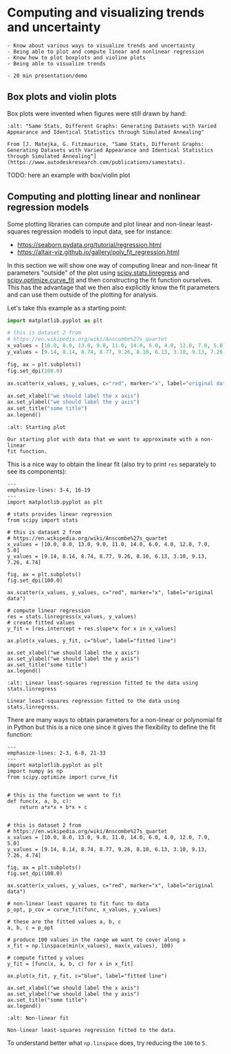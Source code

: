 # Computing and visualizing trends and uncertainty

```{objectives}
- Know about various ways to visualize trends and uncertainty
- Being able to plot and compute linear and nonlinear regression
- Know how to plot boxplots and violine plots
- Being able to visualize trends
```

```{instructor-note}
- 20 min presentation/demo
```


## Box plots and violin plots

Box plots were invented when figures were still drawn by hand:

```{figure} img/trends/boxplot-problem.gif
:alt: "Same Stats, Different Graphs: Generating Datasets with Varied Appearance and Identical Statistics through Simulated Annealing"

From [J. Matejka, G. Fitzmaurice, "Same Stats, Different Graphs: Generating Datasets with Varied Appearance and Identical Statistics through Simulated Annealing"](https://www.autodeskresearch.com/publications/samestats).
```

TODO: here an example with box/violin plot


## Computing and plotting linear and nonlinear regression models

Some plotting libraries can compute and plot
linear and non-linear least-squares regression models
to input data, see for instance:
- <https://seaborn.pydata.org/tutorial/regression.html>
- <https://altair-viz.github.io/gallery/poly_fit_regression.html>

In this section we will show one way of computing linear
and non-linear fit parameters "outside" of the plot using
[scipy.stats.linregress](https://docs.scipy.org/doc/scipy/reference/generated/scipy.stats.linregress.html)
and
[scipy.optimize.curve_fit](https://docs.scipy.org/doc/scipy/reference/generated/scipy.optimize.curve_fit.html)
and then constructing the fit function ourselves.
This has the advantage that we then also explicitly know the fit parameters
and can use them outside of the plotting for analysis.

Let's take this example as a starting point:
```python
import matplotlib.pyplot as plt

# this is dataset 2 from
# https://en.wikipedia.org/wiki/Anscombe%27s_quartet
x_values = [10.0, 8.0, 13.0, 9.0, 11.0, 14.0, 6.0, 4.0, 12.0, 7.0, 5.0]
y_values = [9.14, 8.14, 8.74, 8.77, 9.26, 8.10, 6.13, 3.10, 9.13, 7.26, 4.74]

fig, ax = plt.subplots()
fig.set_dpi(100.0)

ax.scatter(x_values, y_values, c="red", marker="x", label="original data")

ax.set_xlabel("we should label the x axis")
ax.set_ylabel("we should label the y axis")
ax.set_title("some title")
ax.legend()
```

```{figure} img/trends/start.png
:alt: Starting plot

Our starting plot with data that we want to approximate with a non-linear
fit function.
```

This is a nice way to obtain the linear fit (also try to print `res` separately
to see its components):
```{code-block} python
---
emphasize-lines: 3-4, 16-19
---
import matplotlib.pyplot as plt

# stats provides linear regression
from scipy import stats

# this is dataset 2 from
# https://en.wikipedia.org/wiki/Anscombe%27s_quartet
x_values = [10.0, 8.0, 13.0, 9.0, 11.0, 14.0, 6.0, 4.0, 12.0, 7.0, 5.0]
y_values = [9.14, 8.14, 8.74, 8.77, 9.26, 8.10, 6.13, 3.10, 9.13, 7.26, 4.74]

fig, ax = plt.subplots()
fig.set_dpi(100.0)

ax.scatter(x_values, y_values, c="red", marker="x", label="original data")

# compute linear regression
res = stats.linregress(x_values, y_values)
# create fitted values
y_fit = [res.intercept + res.slope*x for x in x_values]

ax.plot(x_values, y_fit, c="blue", label="fitted line")

ax.set_xlabel("we should label the x axis")
ax.set_ylabel("we should label the y axis")
ax.set_title("some title")
ax.legend()
```

```{figure} img/trends/linear-fit.png
:alt: Linear least-squares regression fitted to the data using stats.linregress

Linear least-squares regression fitted to the data using stats.linregress.
```

There are many ways to obtain parameters for a non-linear or polynomial fit in Python
but this is a nice one since it gives the flexibility to define
the fit function:

```{code-block} python
---
emphasize-lines: 2-3, 6-8, 21-33
---
import matplotlib.pyplot as plt
import numpy as np
from scipy.optimize import curve_fit


# this is the function we want to fit
def func(x, a, b, c):
    return a*x*x + b*x + c


# this is dataset 2 from
# https://en.wikipedia.org/wiki/Anscombe%27s_quartet
x_values = [10.0, 8.0, 13.0, 9.0, 11.0, 14.0, 6.0, 4.0, 12.0, 7.0, 5.0]
y_values = [9.14, 8.14, 8.74, 8.77, 9.26, 8.10, 6.13, 3.10, 9.13, 7.26, 4.74]

fig, ax = plt.subplots()
fig.set_dpi(100.0)

ax.scatter(x_values, y_values, c="red", marker="x", label="original data")

# non-linear least squares to fit func to data
p_opt, p_cov = curve_fit(func, x_values, y_values)

# these are the fitted values a, b, c
a, b, c = p_opt

# produce 100 values in the range we want to cover along x
x_fit = np.linspace(min(x_values), max(x_values), 100)

# compute fitted y values
y_fit = [func(x, a, b, c) for x in x_fit]

ax.plot(x_fit, y_fit, c="blue", label="fitted line")

ax.set_xlabel("we should label the x axis")
ax.set_ylabel("we should label the y axis")
ax.set_title("some title")
ax.legend()
```

```{figure} img/trends/nonlinear-fit.png
:alt: Non-linear fit

Non-linear least-squares regression fitted to the data.
```

To understand better what `np.linspace` does, try reducing the `100` to `5`.
